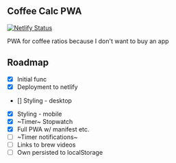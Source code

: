 ## Coffee Calc PWA

[![Netlify Status](https://api.netlify.com/api/v1/badges/0394eddf-3446-444b-85e5-1a66b9472552/deploy-status)](https://app.netlify.com/sites/coffee-hjf-io/deploys)

PWA for coffee ratios because I don't want to buy an app


## Roadmap

- [x] Initial func
- [x] Deployment to netlify
- [] Styling - desktop
- [x] Styling - mobile
- [x] ~Timer~ Stopwatch
- [x] Full PWA w/ manifest etc.
- [ ] ~Timer notifications~
- [ ] Links to brew videos
- [ ] Own persisted to localStorage
